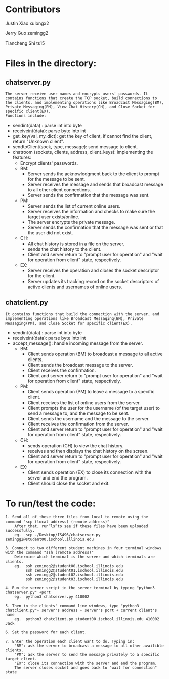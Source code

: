 # Contributors

Justin Xiao 		  xulongx2

Jerry Guo 		    zemingg2

Tiancheng Shi 	ts15



# Files in the directory:

## chatserver.py
```
The server receive user names and encrypts users' passwords. It contains functions that create the TCP socket, build connections to the clients, and implementing operations like Broadcast Messaging(BM), Private Messaging(PM), View Chat History(CH), and Close Socket for specific client(EX).
Functions include:
```
- sendint(data) : parse int into byte
- receiveint(data): parse byte into int
- get_key(val, my_dict): get the key of client, if cannot find the client, return "Unknown client".
- sendtoClient(sock, type, message): send message to client.
- chatroom (sockets, clients, address, client_keys): implementing the features:
  - Encrypt clients' passwords.
  - BM: 
    - Server sends the acknowledgment back to the client to prompt for the message to be sent.
    - Server receives the message and sends that broadcast message to all other client connections.
    - Server sends the confirmation that the message was sent. 
  - PM: 
    - Server sends the list of current online users. 
    - Server receives the  information and checks to make sure the target user exists/online.
    - The server encrypts the private message.
    - Server sends the confirmation that the message was sent or that the user did not exist. 
  - CH:
    - All chat history is stored in a file on the server.
    - sends the chat history to the client.
    - Client and server return to "prompt user for operation" and "wait for operation from client" state, respectively.
  - EX:
    - Server receives the operation and closes the socket descriptor for the client.
    - Server updates its tracking record on the socket descriptors of active clients and usernames of online users.

## chatclient.py

	It contains functions that build the connection with the server, and implementing operations like Broadcast Messaging(BM), Private Messaging(PM), and Close Socket for specific client(EX).
- sendint(data) : parse int into byte
- receiveint(data): parse byte into int
- accept_message(): handle incoming message from the server.
  - BM:
    - Client sends operation (BM) to broadcast a message to all active clients.
    - Client sends the broadcast message to the server.
    - Client receives the confirmation.
    - Client and server return to "prompt user for operation" and "wait for operation from client" state, respectively.
  - PM:
    - Client sends operation (PM) to leave a message to a specific client.
    - Client receives the list of online users from the server.
    - Client prompts the user for the username (of the target user) to send a message to, and the message to be sent.
    - Client sends the username and the message to the server.
    - Client receives the confirmation from the server.
    - Client and server return to "prompt user for operation" and "wait for operation from client" state, respectively.
  - CH:
    - sends operation (CH) to view the chat history.
    - receives and then displays the chat history on the screen.
    - Client and server return to "prompt user for operation" and "wait for operation from client" state, respectively.
  - EX:
    - Client sends operation (EX) to close its connection with the server and end the program.
    - Client should close the socket and exit.

# To run/test the code:

	1. Send all of these three files from local to remote using the command "scp (local address) (remote address)"
		After that, run“ls”to see if these files have been uploaded successfully.
		eg.  scp ./Desktop/IS496/chatserver.py zemingg2@student00.ischool.illinois.edu
	
	3. Connect to two different student machines in four terminal windows with the command "ssh (remote address)"
		Determine which terminal is the server and which terminals are clients.
		eg.  ssh zemingg2@student00.ischool.illinois.edu
			 ssh zemingg2@student01.ischool.illinois.edu
			 ssh zemingg2@student02.ischool.illinois.edu
			 ssh zemingg2@student03.ischool.illinois.edu
	
	4. Run the server script in the server terminal by typing "python3 chatserver.py" +port
		eg.  python3 chatserver.py 410002
	
	5. Then in the clients' command line windows, type "python3 chatclient.py"+ server's address + server's port + current client's name
		eg.  python3 chatclient.py student00.ischool.illinois.edu 410002 Jack
	
	6. Set the password for each client.
	
	7. Enter the operation each client want to do. Typing in:
		"BM": ask the server to broadcast a message to all other availible clients.
		"PM": ask the server to send the message privately to a specific target client. 
		"EX": close its connection with the server and end the program. 
		The server closes socket and goes back to "wait for connection" state


​			
